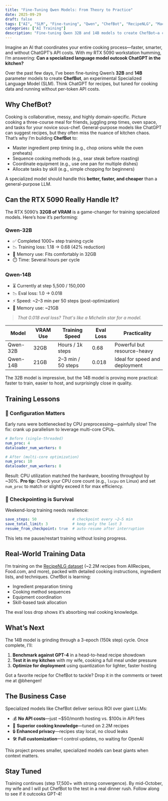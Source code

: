 ```yaml
---
title: "Fine-Tuning Qwen Models: From Theory to Practice"
date: 2025-09-29
draft: false
tags: ["AI", "SLM", "Fine-tuning", "Qwen", "ChefBot", "RecipeNLG", "Machine Learning"]
categories: ["AI Training"]
description: "Fine-tuning Qwen 32B and 14B models to create ChefBot—a cooking AI that outperforms general-purpose LLMs in the kitchen."
---
```


Imagine an AI that coordinates your entire cooking process—faster, smarter, and without ChatGPT’s API costs. With my RTX 5090 workstation humming, I’m answering: **Can a specialized language model outcook ChatGPT in the kitchen?**

Over the past few days, I’ve been fine-tuning Qwen’s **32B** and **14B** parameter models to create **ChefBot**, an experimental Specialized Language Model (SLM). Think ChatGPT for recipes, but tuned for cooking data and running without per-token API costs.

## Why ChefBot?

Cooking is collaborative, messy, and highly domain-specific. Picture cooking a three-course meal for friends, juggling prep times, oven space, and tasks for your novice sous-chef. General-purpose models like ChatGPT can suggest recipes, but they often miss the nuance of kitchen chaos. That’s why I’m building **ChefBot** to:
- Master ingredient prep timing (e.g., chop onions while the oven preheats)
- Sequence cooking methods (e.g., sear steak before roasting)
- Coordinate equipment (e.g., use one pan for multiple dishes)
- Allocate tasks by skill (e.g., simple chopping for beginners)

A specialized model should handle this **better, faster, and cheaper** than a general-purpose LLM.

## Can the RTX 5090 Really Handle It?

The RTX 5090’s **32GB of VRAM** is a game-changer for training specialized models. Here’s how it’s performing:

### Qwen-32B
- ✅ Completed 1000+ step training cycle
- 📉 Training loss: 1.18 → 0.68 (42% reduction)
- 🧠 Memory use: Fits comfortably in 32GB
- ⏱️ Time: Several hours per cycle

### Qwen-14B
- ⏳ Currently at step 5,500 / 150,000
- 📉 Eval loss: 1.0 → 0.018
- ⚡ Speed: ~2–3 min per 50 steps (post-optimization)
- 🧠 Memory use: ~21GB

> *That 0.018 eval loss? That's like a Michelin star for a model.*

| Model     | VRAM Use | Training Speed       | Eval Loss | Practicality                  |
|-----------|----------|---------------------|-----------|-------------------------------|
| Qwen-32B  | 32GB     | Hours / 1k steps    | 0.68      | Powerful but resource-heavy    |
| Qwen-14B  | 21GB     | 2–3 min / 50 steps  | 0.018     | Ideal for speed and deployment |

The 32B model is impressive, but the 14B model is proving more practical: faster to train, easier to host, and surprisingly close in quality.

## Training Lessons

### 🔧 Configuration Matters
Early runs were bottlenecked by CPU preprocessing—painfully slow! The fix: crank up parallelism to leverage multi-core CPUs.

```yaml
# Before (single-threaded)
num_proc: 4
dataloader_num_workers: 0

# After (multi-core optimization)
num_proc: 10
dataloader_num_workers: 8
```

Result: CPU utilization matched the hardware, boosting throughput by ~30%. **Pro tip:** Check your CPU core count (e.g., `lscpu` on Linux) and set `num_proc` to match or slightly exceed it for max efficiency.

### 💾 Checkpointing is Survival
Weekend-long training needs resilience:

```yaml
save_steps: 50                # checkpoint every ~2–5 min
save_total_limit: 3           # keep only the last 3
resume_from_checkpoint: true  # auto-resume after interruption
```

This lets me pause/restart training without losing progress.

## Real-World Training Data

I’m training on the [RecipeNLG dataset](https://arxiv.org/abs/2004.10409) (~2.2M recipes from AllRecipes, Food.com, and more), packed with detailed cooking instructions, ingredient lists, and techniques. ChefBot is learning:
- Ingredient preparation timing
- Cooking method sequences
- Equipment coordination
- Skill-based task allocation

The eval loss drop shows it’s absorbing real cooking knowledge.

## What’s Next

The 14B model is grinding through a 3-epoch (150k step) cycle. Once complete, I’ll:
1. **Benchmark against GPT-4** in a head-to-head recipe showdown
2. **Test it in my kitchen** with my wife, cooking a full meal under pressure
3. **Optimize for deployment** using quantization for lighter, faster hosting

Got a favorite recipe for ChefBot to tackle? Drop it in the comments or tweet me at @bhengen!

## The Business Case

Specialized models like ChefBot deliver serious ROI over giant LLMs:
- 💰 **No API costs**—just ~$50/month hosting vs. $100s in API fees
- 🍳 **Superior cooking knowledge**—tuned on 2.2M recipes
- 🔒 **Enhanced privacy**—recipes stay local, no cloud leaks
- 🛠️ **Full customization**—I control updates, no waiting for OpenAI

This project proves smaller, specialized models can beat giants when context matters.

## Stay Tuned

Training continues (step 17,500+ with strong convergence). By mid-October, my wife and I will put ChefBot to the test in a real dinner rush. Follow along to see if it outcooks GPT-4!